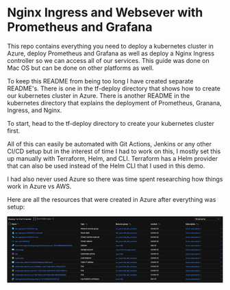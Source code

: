 # Nginx Ingress and Websever with Prometheus and Grafana

This repo contains everything you need to deploy a kubernetes cluster in Azure, deploy Prometheus and Grafana as well as deploy a Nginx Ingress controller so we can access all of our services. This guide was done on Mac OS but can be done on other platforms as well.

To keep this README from being too long I have created separate README's. There is one in the tf-deploy directory that shows how to create our kubernetes cluster in Azure. There is another README in the kubernetes directory that explains the deployment of Prometheus, Granana, Ingress, and Nginx.

To start, head to the tf-deploy directory to create your kubernetes cluster first.

All of this can easily be automated with Git Actions, Jenkins or any other CI/CD setup but in the interest of time I had to work on this, I mostly set this up manually with Terraform, Helm, and CLI. Terraform has a Helm provider that can also be used instead of the Helm CLI that I used in this demo.

I had also never used Azure so there was time spent researching how things work in Azure vs AWS.

Here are all the resources that were created in Azure after everything was setup:

![alt text](azure.png)
